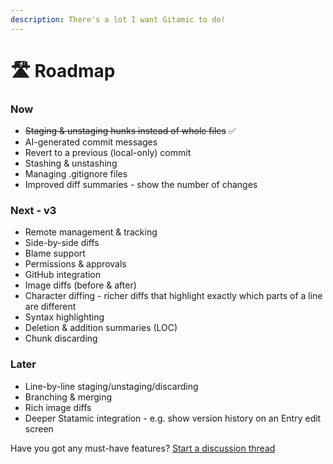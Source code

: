 ```yaml
---
description: There's a lot I want Gitamic to do!
---
```


# 🛣 Roadmap

### Now

* ~~Staging & unstaging hunks instead of whole files~~ ✅
* AI-generated commit messages
* Revert to a previous (local-only) commit
* Stashing & unstashing
* Managing .gitignore files
* Improved diff summaries - show the number of changes

### Next - v3

* Remote management & tracking
* Side-by-side diffs
* Blame support
* Permissions & approvals
* GitHub integration
* Image diffs (before & after)
* Character diffing - richer diffs that highlight exactly which parts of a line are different
* Syntax highlighting
* Deletion & addition summaries (LOC)
* Chunk discarding

### Later

* Line-by-line staging/unstaging/discarding
* Branching & merging
* Rich image diffs
* Deeper Statamic integration - e.g. show version history on an Entry edit screen

Have you got any must-have features? [Start a discussion thread](https://github.com/simonhamp/gitamic-support/discussions/new?category=ideas)
